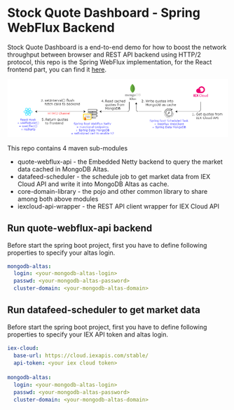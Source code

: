 # Stock Quote Dashboard - Spring WebFlux Backend

Stock Quote Dashboard is a end-to-end demo for how to boost the network throughput between browser and REST API backend using HTTP/2 protocol, this repo is the Spring WebFlux implementation, for the React frontend part, you can find it [here](https://github.com/kwonghung-YIP/stock-dashboard-frontend).

![Architecture](/architecture.png)

This repo contains 4 maven sub-modules
* quote-webflux-api - the Embedded Netty backend to query the market data cached in MongoDB Altas.
* datafeed-scheduler - the schedule job to get market data from IEX Cloud API and write it into MongoDB Altas as cache. 
* core-domain-library - the pojo and other common library to share among both above modules
* iexcloud-api-wrapper - the REST API client wrapper for IEX Cloud API

## Run quote-webflux-api backend

Before start the spring boot project, first you have to define following properties to specify your altas login.

```yaml
mongodb-altas:
  login: <your-mongodb-altas-login>
  passwd: <your-mongodb-altas-password>
  cluster-domain: <your-mongodb-altas-domain>
```
## Run datafeed-scheduler to get market data

Before start the spring boot project, first you have to define following properties to specify your IEX API token and altas login.

```yaml
iex-cloud:
  base-url: https://cloud.iexapis.com/stable/
  api-token: <your iex cloud token>
  
mongodb-altas:
  login: <your-mongodb-altas-login>
  passwd: <your-mongodb-altas-password>
  cluster-domain: <your-mongodb-altas-domain>
```
